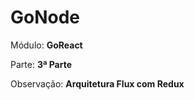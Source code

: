 # GoNode

<p>Módulo: <strong>GoReact</strong></p>
<p>Parte: <strong>3ª Parte</strong></p>
<p>Observação: <strong>Arquitetura Flux com Redux</strong></p>
